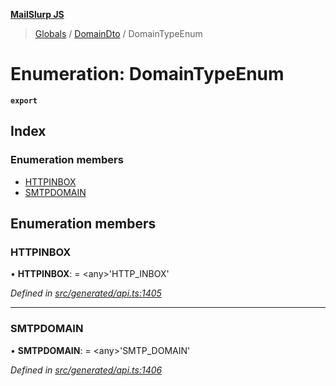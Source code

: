 **[MailSlurp JS](../README.md)**

> [Globals](../README.md) / [DomainDto](../modules/domaindto.md) / DomainTypeEnum

# Enumeration: DomainTypeEnum

**`export`** 

## Index

### Enumeration members

* [HTTPINBOX](domaindto.domaintypeenum.md#httpinbox)
* [SMTPDOMAIN](domaindto.domaintypeenum.md#smtpdomain)

## Enumeration members

### HTTPINBOX

•  **HTTPINBOX**:  = \<any>'HTTP\_INBOX'

*Defined in [src/generated/api.ts:1405](https://github.com/mailslurp/mailslurp-client/blob/b27590b/src/generated/api.ts#L1405)*

___

### SMTPDOMAIN

•  **SMTPDOMAIN**:  = \<any>'SMTP\_DOMAIN'

*Defined in [src/generated/api.ts:1406](https://github.com/mailslurp/mailslurp-client/blob/b27590b/src/generated/api.ts#L1406)*

